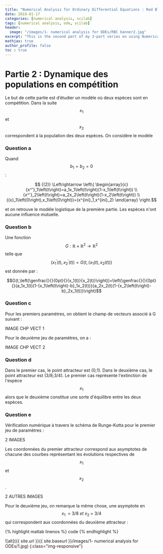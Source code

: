 ```yaml
---
title: "Numerical Analysis for Ordinary Differential Equations : Red Blood Cell agglomeration (French) - Part 2"
date: 2019-01-17
categories: [numerical analysis, scilab]
tags: [numerical analysis, ode, scilab]
header:
  image: "/images/1- numerical analysis for ODEs/RBC banner2.jpg"
excerpt: "This is the second part of my 3-part series on using Numerical Analysis of ODEs to model RBC agglomeration Here"
mathjax: true
author_profile: false
toc : true
---
```


# Partie 2 : Dynamique des populations en compétition

Le but de cette partie est d’étudier un modèle où deux espèces sont en compétition. Dans la suite $$x_1$$ et $$x_2$$ correspondent à la population des deux espèces. On considère le modèle

### Question a

Quand $$b_1=b_2=0$$ :

$$ {(2)} \Leftrightarrow \left\{ \begin{array}{c}
{x^'}_1\left(t\right)=a_1x_1\left(t\right)(1-x_1\left(t\right)) \\
{x^'}_2\left(t\right)=a_2x_2\left(t\right)(1-x_2\left(t\right)) \\
{(x}_1\left(0\right),x_1\left(0\right))=(x^{ini}_1,x^{ini}_2) \end{array}
\right.$$

et on retrouve le modèle logistique de la première partie. Les espèces n'ont aucune influence mutuelle.

### Question b

Une fonction $$G : \mathbb{R} \times  \mathbb{R}^2 \rightarrow \mathbb{R}^2$$ telle que $$({x_1}^′(t), {x_2}^′(t)) = G(t, (x_1(t), x_2(t)))$$
est donnée par :

$$G(t,\left(\genfrac{}{}{0pt}{}{x_1(t)}{x_2(t)}\right))=\left(\genfrac{}{}{0pt}{}{a_1x_1(t)(1-{x_1\left(t\right)-b}_1x_2(t))}{a_2x_2(t)(1-{x_2\left(t\right)-b}_2x_1(t))}\right)$$

### Question c

Pour les premiers paramètres, on obtient le champ de vecteurs associé à G suivant :

IMAGE CHP VECT 1

Pour le deuxième jeu de paramètres, on a :

IMAGE CHP VECT 2

### Question d

Dans le premier cas, le point attracteur est (0;1). Dans le deuxième cas, le point attracteur est (3/8;3/4). Le premier cas représente l'extinction de l'espèce $$x_1$$ alors que le deuxième constitue une sorte d'équilibre entre les deux espèces.

### Question e

Vérification numérique à travers le schéma de Runge-Kutta pour le premier jeu de paramètres :

2 IMAGES

Les coordonnées du premier attracteur correspond aux asymptotes de chacune des courbes représentant les évolutions respectives de $$x_1$$ et $$x_2$$ .

2 AUTRES IMAGES

Pour le deuxième jeu, on remarque la même chose, une asymptote en $$x_1\ \ =\ 3/8\ et\ x_2\ =\ 3/4$$ qui correspondent aux coordonnées du deuxième attracteur :


{% highlight matlab linenos %}
code
{% endhighlight %}


![alt]({{ site.url }}{{ site.baseurl }}/images/1- numerical analysis for ODEs/1.jpg)
{:class="img-responsive"}
<!-- {: .full} -->
